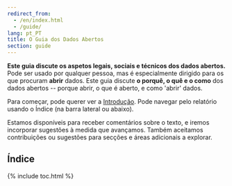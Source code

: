 ```yaml
---
redirect_from:
  - /en/index.html
  - /guide/
lang: pt_PT
title: O Guia dos Dados Abertos
section: guide
---
```


**Este guia discute os aspetos legais, sociais e técnicos dos dados abertos.** Pode ser usado por qualquer pessoa, mas é especialmente dirigido para os que procuram **abrir** dados. Este guia discute **o porquê, o quê e o como** dos dados abertos -- porque abrir, o que é aberto, e como 'abrir' dados.

Para começar, pode querer ver a [Introdução](introduction/). Pode navegar pelo relatório usando o Índice (na barra lateral ou abaixo).

Estamos disponíveis para receber comentários sobre o texto, e iremos incorporar sugestões à medida que avançamos. Também aceitamos contribuições ou sugestões para secções e áreas adicionais a explorar.

## Índice

{% include toc.html %}
